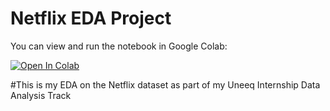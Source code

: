 # Netflix EDA Project

You can view and run the notebook in Google Colab:

[![Open In Colab](https://colab.research.google.com/assets/colab-badge.svg)](https://colab.research.google.com/github/YourUsername/YourRepo/blob/main/Netflix_EDA.ipynb)

#This is my EDA on the Netflix dataset as part of my Uneeq Internship Data Analysis Track
